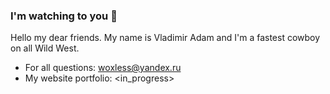 ### I'm watching to you 💬
Hello my dear friends. My name is Vladimir Adam and I'm a fastest cowboy on all Wild West.
- For all questions: woxless@yandex.ru
- My website portfolio: <in_progress>

<!--
**Woxless/woxless** is a ✨ _special_ ✨ repository because its `README.md` (this file) appears on your GitHub profile.

Here are some ideas to get you started:

- 🔭 I’m currently working on ...
- 🌱 I’m currently learning ...
- 👯 I’m looking to collaborate on ...
- 🤔 I’m looking for help with ...
- 💬 Ask me about ...
- 📫 How to reach me: ...
- 😄 Pronouns: ...
- ⚡ Fun fact: ...
-->
